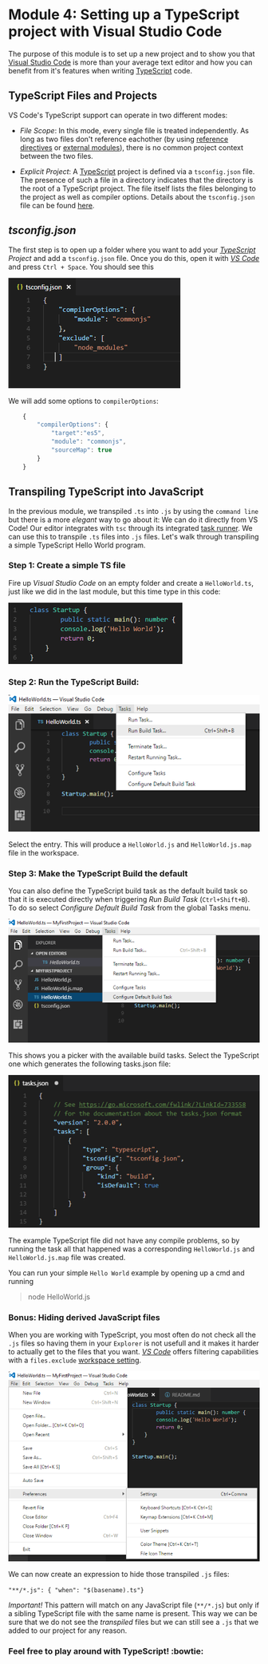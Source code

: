 # Module 4: Setting up a TypeScript project with Visual Studio Code

The purpose of this module is to set up a new project and to show you that [Visual Studio Code](https://code.visualstudio.com/) is more than your average text editor and how you can benefit from it's features when writing [TypeScript](https://www.typescriptlang.org/) code.


## **TypeScript Files and Projects**

VS Code's TypeScript support can operate in two different modes:
* *File Scope*: In this mode, every single file is treated independently. As long as two files don't reference eachother (by using [reference directives](https://www.typescriptlang.org/docs/handbook/triple-slash-directives.html) or [external modules](https://www.typescriptlang.org/docs/handbook/modules.html)), there is no common project context between the two files.

* *Explicit Project*: A [TypeScript](https://www.typescriptlang.org/) project is defined via a `tsconfig.json` file. The presence of such a file in a directory indicates that the directory is the root of a TypeScript project. The file itself lists the files belonging to the project as well as compiler options. Details about the `tsconfig.json` file can be found [here](https://www.typescriptlang.org/docs/handbook/tsconfig-json.html).

## *tsconfig.json*

The first step is to open up a folder where you want to add your *[TypeScript](https://www.typescriptlang.org/) Project* and add a `tsconfig.json` file. Once you do this, open it with *[VS Code](https://code.visualstudio.com/)* and press `Ctrl + Space`. You should see this

![tsconfig](https://raw.githubusercontent.com/microsoft-dx/typescript-fundamentals/master/Images/module-4-1.PNG)

We will add some options to `compilerOptions`:

```javascript
    {
        "compilerOptions": {
            "target":"es5",
            "module": "commonjs",
            "sourceMap": true
        }
    }
```

## Transpiling TypeScript into JavaScript

In the previous module, we transpiled `.ts` into `.js` by using the `command line` but there is a more *elegant* way to go about it: We can do it directly from VS Code! Our editor integrates with `tsc` through its integrated [task runner](https://code.visualstudio.com/docs/editor/tasks). We can use this to transpile `.ts` files into `.js` files. Let's walk through transpiling a simple TypeScript Hello World program.

### Step 1: Create a simple TS file

Fire up *Visual Studio Code* on an empty folder and create a `HelloWorld.ts`, just like we did in the last module, but this time type in this code:

![HelloWorld.ts](https://raw.githubusercontent.com/microsoft-dx/typescript-fundamentals/master/Images/module-3-1.PNG)

### Step 2: Run the TypeScript Build:

![Task](https://raw.githubusercontent.com/microsoft-dx/typescript-fundamentals/master/Images/module-3-2.PNG)

Select the entry. This will produce a `HelloWorld.js` and `HelloWorld.js.map` file in the workspace.

### Step 3: Make the TypeScript Build the default 

You can also define the TypeScript build task as the default build task so that it is executed directly when triggering *Run Build Task* (`Ctrl+Shift+B`). To do so select *Configure Default Build Task* from the global Tasks menu.

![Default Task](https://raw.githubusercontent.com/microsoft-dx/typescript-fundamentals/master/Images/module-3-3.PNG)

This shows you a picker with the available build tasks. Select the TypeScript one which generates the following tasks.json file:

![tasks.json](https://raw.githubusercontent.com/microsoft-dx/typescript-fundamentals/master/Images/module-3-4.PNG)

The example TypeScript file did not have any compile problems, so by running the task all that happened was a corresponding `HelloWorld.js` and `HelloWorld.js.map` file was created.

You can run your simple `Hello World` example by opening up a cmd and running

>node HelloWorld.js

### Bonus: Hiding derived JavaScript files

When you are working with TypeScript, you most often do not check all the `.js` files so having them in your `Explorer` is not usefull and it makes it harder to actually get to the files that you want. *[VS Code](https://code.visualstudio.com/)* offers filtering capabilities with a `files.exclude` [workspace setting](https://code.visualstudio.com/docs/getstarted/settings).

![Settings](https://raw.githubusercontent.com/microsoft-dx/typescript-fundamentals/master/Images/module-3-5.PNG)

We can now create an expression to hide those transpiled `.js` files:

`"**/*.js": { "when": "$(basename).ts"}`

*Important!* This pattern will match on any JavaScript file (`**/*.js`) but only if a sibling TypeScript file with the same name is present. This way we can be sure that we do not see the *transpiled* files but we can still see a `.js` that we added to our project for any reason. 

### Feel free to play around with TypeScript! :bowtie: 

